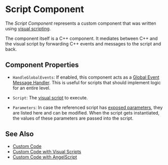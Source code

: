 # Script Component

The *Script Component* represents a custom component that was written using [visual scripting](visual-script-class-asset.md).

The component itself is a C++ component. It mediates between C++ and the visual script by forwarding C++ events and messages to the script and back.

## Component Properties

* `HandleGlobalEvents`: If enabled, this component acts as a [Global Event Message Handler](../../runtime/world/world-messaging.md#global-event-message-handlers). This is useful for scripts that should implement logic for an entire level.

* `Script`: The [visual script](visual-script-class-asset.md) to execute.

* `Parameters`: In case the referenced script has [exposed parameters](../../scenes/exposed-parameters.md), they are listed here and can be modified. When the script gets instantiated, the values of these parameters are passed into the script.

## See Also

* [Custom Code](../custom-code-overview.md)
* [Custom Code with Visual Scripts](visual-script-overview.md)
* [Custom Code with AngelScript](../angelscript/angelscript-overview.md)

